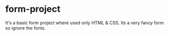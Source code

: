 # form-project
 It's a basic form project where used only HTML & CSS. Its a very fancy form so ignore the fonts. 
